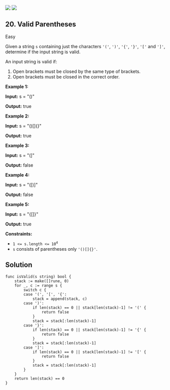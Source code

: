 [![](https://img.shields.io/github/stars/LeetCode-Top-Interview-150/LeetCode-Top-Interview-150?label=Stars&style=flat-square)](https://github.com/LeetCode-Top-Interview-150/LeetCode-Top-Interview-150)
[![](https://img.shields.io/github/forks/LeetCode-Top-Interview-150/LeetCode-Top-Interview-150?label=Fork%20me%20on%20GitHub%20&style=flat-square)](https://github.com/LeetCode-Top-Interview-150/LeetCode-Top-Interview-150/fork)

## 20\. Valid Parentheses

Easy

Given a string `s` containing just the characters `'('`, `')'`, `'{'`, `'}'`, `'['` and `']'`, determine if the input string is valid.

An input string is valid if:

1.  Open brackets must be closed by the same type of brackets.
2.  Open brackets must be closed in the correct order.

**Example 1:**

**Input:** s = "()"

**Output:** true

**Example 2:**

**Input:** s = "()[]{}"

**Output:** true

**Example 3:**

**Input:** s = "(]"

**Output:** false

**Example 4:**

**Input:** s = "([)]"

**Output:** false

**Example 5:**

**Input:** s = "{[]}"

**Output:** true

**Constraints:**

*   <code>1 <= s.length <= 10<sup>4</sup></code>
*   `s` consists of parentheses only `'()[]{}'`.

## Solution

```golang
func isValid(s string) bool {
	stack := make([]rune, 0)
	for _, c := range s {
		switch c {
		case '(', '[', '{':
			stack = append(stack, c)
		case ')':
			if len(stack) == 0 || stack[len(stack)-1] != '(' {
				return false
			}
			stack = stack[:len(stack)-1]
		case '}':
			if len(stack) == 0 || stack[len(stack)-1] != '{' {
				return false
			}
			stack = stack[:len(stack)-1]
		case ']':
			if len(stack) == 0 || stack[len(stack)-1] != '[' {
				return false
			}
			stack = stack[:len(stack)-1]
		}
	}
	return len(stack) == 0
}
```